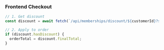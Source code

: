 ### Frontend Checkout

```javascript
// 1. Get discount
const discount = await fetch(`/api/memberships/discount/${customerId}?subtotal=${total}`);

// 2. Apply to order
if (discount.hasDiscount) {
  orderTotal = discount.finalTotal;
}
```
